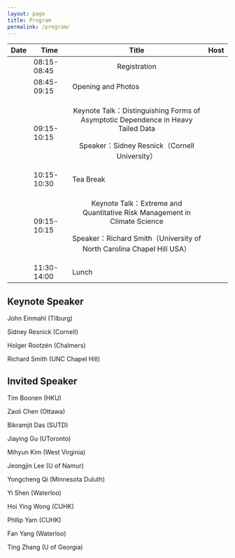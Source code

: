 ```yaml
---
layout: page
title: Program
permalink: /program/
---
```


<table>
<thead>
<th>Date</th>
<th>Time</th>
<th>
<div style="text-align: center;">
Title
</div>
</th>
<th>Host</th>
</thead>
<tr>

<td></td>

<td>08:15-08:45</td>

<td>
<div style="text-align: center;">
Registration
</div>
</td>
<td></td>

</tr>
<tr>

<td></td>

<td>08:45-09:15</td>
<div style="text-align: center;">
<td>Opening and Photos</td>
</div>
<td></td>

</tr>

<tr>

<td></td>

<td>09:15-10:15</td>

<td>
<div style="text-align: center;">
<p>Keynote Talk：Distinguishing Forms of Asymptotic Dependence in Heavy Tailed Data</p>
<p>Speaker：Sidney Resnick（Cornell University）</p>
</div>
</td>
<td></td>

</tr>

<tr>

<td></td>

<td>10:15-10:30</td>
<div style="text-align: center;">
<td>Tea Break</td>
</div>
<td></td>

</tr>

<tr>

<td></td>

<td>09:15-10:15</td>

<td>
<div style="text-align: center;">
<p>Keynote Talk：Extreme and Quantitative Risk Management in Climate Science</p>
<p>Speaker：Richard Smith（University of North Carolina Chapel Hill USA）</p>
</div>
</td>
<td></td>

</tr>

<tr>

<td></td>

<td>11:30-14:00</td>
<div style="text-align: center;">
<td>Lunch</td>
</div>
<td></td>

</tr>

</table>

## Keynote Speaker
<p>John Einmahl (Tilburg)</p>
<p>Sidney Resnick (Cornell)</p>
<p>Holger Rootzén (Chalmers)</p>
<p>Richard Smith (UNC Chapel Hill)</p>

## Invited Speaker
<p>Tim Boonen (HKU)</p>
<p>Zaoli Chen (Ottawa)</p>
<p>Bikramjit Das (SUTD)</p>
<p>Jiaying Gu (UToronto)</p>
<p>Mihyun Kim (West Virginia)</p>
<p>Jeongjin Lee (U of Namur)</p>
<p>Yongcheng Qi (Minnesota Duluth)</p>
<p>Yi Shen (Waterloo)</p>
<p>Hoi Ying Wong (CUHK)</p>
<p>Phllip Yam (CUHK)</p>
<p>Fan Yang (Waterloo)</p>
<p>Ting Zhang (U of Georgia)</p>


